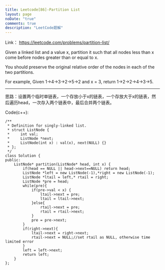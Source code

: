```yaml
---
title: Leetcode[86]-Partition List
layout: page
noDate: "true"
comments: true
description: "LeetCode题解" 
---
```

<article class="post post-type-normal" itemscope="" itemtype="http://schema.org/Article" style="opacity: 1; transform: translateY(0px);">

Link： https://leetcode.com/problems/partition-list/

Given a linked list and a value x, partition it such that all nodes less than x come before nodes greater than or equal to x.

You should preserve the original relative order of the nodes in each of the two partitions.

For example,
Given 1->4->3->2->5->2 and x = 3,
return 1->2->2->4->3->5.

-------

思路：设置两个临时单链表，一个存放小于x的链表，一个存放大于x的链表，然后遍历head，一次存入两个链表中，最后合并两个链表。

Code(c++):

```
/**
 * Definition for singly-linked list.
 * struct ListNode {
 *     int val;
 *     ListNode *next;
 *     ListNode(int x) : val(x), next(NULL) {}
 * };
 */
class Solution {
public:
    ListNode* partition(ListNode* head, int x) {
        if(head == NULL || head->next==NULL) return head;
        ListNode *left = new ListNode(-1),*right = new ListNode(-1);
        ListNode *ltail = left,* rtail = right;
        ListNode *pre = head;
        while(pre){
            if(pre->val < x) {
                ltail->next = pre;
                ltail = ltail->next;
            }else{
                rtail->next = pre;
                rtail = rtail->next;
            }
            pre = pre->next;
        }
        if(right->next){
            ltail->next = right->next;
            rtail->next = NULL;//set rtail as NULL, otherwise time limited error
        }
        left = left->next;
        return left;
    }
};
```


</article>
